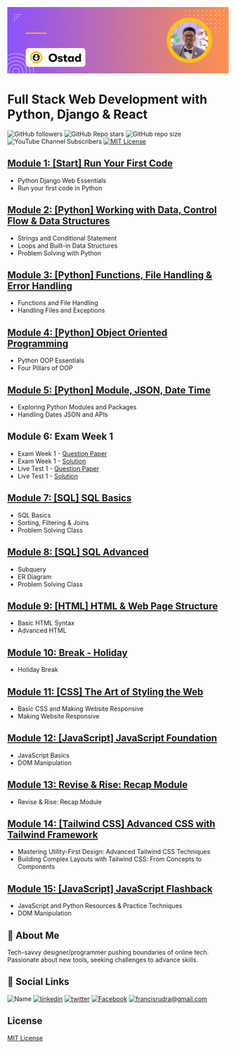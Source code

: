 ![Header](./images/head-banner.gif)

# Full Stack Web Development with Python, Django & React

![ GitHub followers ](https://img.shields.io/github/followers/rudradcruze?style=social) ![ GitHub Repo stars ](https://img.shields.io/github/stars/rudradcruze/Ostad-Python-WebDev?style=social) ![ GitHub repo size ](https://img.shields.io/github/repo-size/rudradcruze/Ostad-Python-WebDev) ![ YouTube Channel Subscribers ](https://img.shields.io/youtube/channel/subscribers/UCTZN1mzW0AwackW7axf7-OQ?style=social) [![MIT License](https://img.shields.io/badge/License-MIT-green.svg)](/LICENSE)

## [Module 1: [Start] Run Your First Code](./module_1/README.md)

-   Python Django Web Essentials
-   Run your first code in Python

## [Module 2: [Python] Working with Data, Control Flow & Data Structures](./module_2/README.md)

-   Strings and Conditional Statement
-   Loops and Built-in Data Structures
-   Problem Solving with Python

## [Module 3: [Python] Functions, File Handling & Error Handling](./module_3/README.md)

-   Functions and File Handling
-   Handling Files and Exceptions

## [Module 4: [Python] Object Oriented Programming](./module_4/README.md)

-   Python OOP Essentials
-   Four Pillars of OOP

## [Module 5: [Python] Module, JSON, Date Time](./module_5/README.md)

-   Exploring Python Modules and Packages
-   Handling Dates JSON and APIs

## Module 6: Exam Week 1

-   Exam Week 1 - [Question Paper](./module_6/Exam%20Week%201.pdf)
-   Exam Week 1 - [Solution](./module_6/bookstore-python-cli/README.md)
-   Live Test 1 - [Question Paper](./module_6/Live%20Test%201.pdf)
-   Live Test 1 - [Solution](./module_6/live_test_1.py)

## [Module 7: [SQL] SQL Basics](./module_7/README.md)

-   SQL Basics
-   Sorting, Filtering & Joins
-   Problem Solving Class

## [Module 8: [SQL] SQL Advanced](./module_8/README.md)

-   Subquery
-   ER Diagram
-   Problem Solving Class

## [Module 9: [HTML] HTML & Web Page Structure](./module_9/README.md)

-   Basic HTML Syntax
-   Advanced HTML

## [Module 10: Break - Holiday](./module_10/README.md)

-   Holiday Break

## [Module 11: [CSS] The Art of Styling the Web](./module_11/README.md)

-   Basic CSS and Making Website Responsive
-   Making Website Responsive

## [Module 12: [JavaScript] JavaScript Foundation](./module_12/README.md)

-   JavaScript Basics
-   DOM Manipulation

## [Module 13: Revise & Rise: Recap Module](./module_13/README.md)

-   Revise & Rise: Recap Module

## [Module 14: [Tailwind CSS] Advanced CSS with Tailwind Framework](./module_14/README.md)

-   Mastering Utility-First Design: Advanced Tailwind CSS Techniques
-   Building Complex Layouts with Tailwind CSS: From Concepts to Components

## [Module 15: [JavaScript] JavaScript Flashback](./module_15/README.md)

-   JavaScript and Python Resources & Practice Techniques
-   DOM Manipulation

## 🚀 About Me

Tech-savvy designer/programmer pushing boundaries of online tech. Passionate about new tools, seeking challenges to advance skills.

## 🔗 Social Links

![Name](https://img.shields.io/badge/Name-Francis%20Rudra%20D%20Cruze-yellowgreen?style=for-the-badge)
[![linkedin](https://img.shields.io/badge/linkedin-0A66C2?style=for-the-badge&logo=linkedin&logoColor=white)](https://www.linkedin.com/in/rudradcruze)
[![twitter](https://img.shields.io/badge/twitter-1DA1F2?style=for-the-badge&logo=twitter&logoColor=white)](https://twitter.com/rudradcruze)
[![Facebook](https://img.shields.io/badge/facebook-4267B2?style=for-the-badge&logo=facebook&logoColor=white)](https://facebook.com/rudradcruze)
[![francisrudra@gmail.com](https://img.shields.io/badge/gmail-4267B2?style=for-the-badge&logo=gmail&logoColor=white)](mailto:francisrudra@gmail.com)

## License

[MIT License](/LICENSE)
